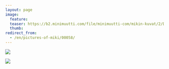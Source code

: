 ```yaml
---
layout: page
image:
  feature:
  teaser: https://b2.minimuutti.com/file/minimuutti-com/mikin-kuvat/2/DS14087-245px.jpg
  thumb:
redirect_from:
  - /en/pictures-of-miki/00058/
---
```


[![](https://b2.minimuutti.com/file/minimuutti-com/mikin-kuvat/2/DS14087-800px.jpg)](https://dl.dropboxusercontent.com/sh/ea1wtnz7z734o12/AAD3sBfMe6hoskC_zIF_WtGla/mikin-kuvat/2/DS14087.jpg)

[![](https://b2.minimuutti.com/file/minimuutti-com/mikin-kuvat/2/DS14088-800px.jpg)](https://dl.dropboxusercontent.com/sh/ea1wtnz7z734o12/AACYgP_cAxQ_7iUK6fp-d6kCa/mikin-kuvat/2/DS14088.jpg)
